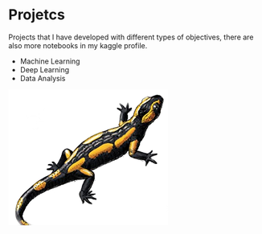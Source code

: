 # Projetcs

Projects that I have developed with different types of objectives, there are also more notebooks in my kaggle 
profile. 

- Machine Learning
- Deep Learning
- Data Analysis


![Machine Learning & Deep Learning](utils/image.png)
